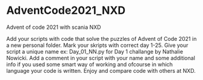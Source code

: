 # AdventCode2021_NXD
Advent of code 2021 with scania NXD

Add your scripts with code that solve the puzzles of Advent of Code 2021 in a new personal folder. Mark your skripts with correct day 1-25. Give your script a unique name ex: Day_01_NN.py for Day  1 challange by Nathalie Nowicki. 
Add a comment in your script with your name and some additional info if you used some smart way of working and ofcourse in which language your code is written.
Enjoy and compare code with others at NXD.
